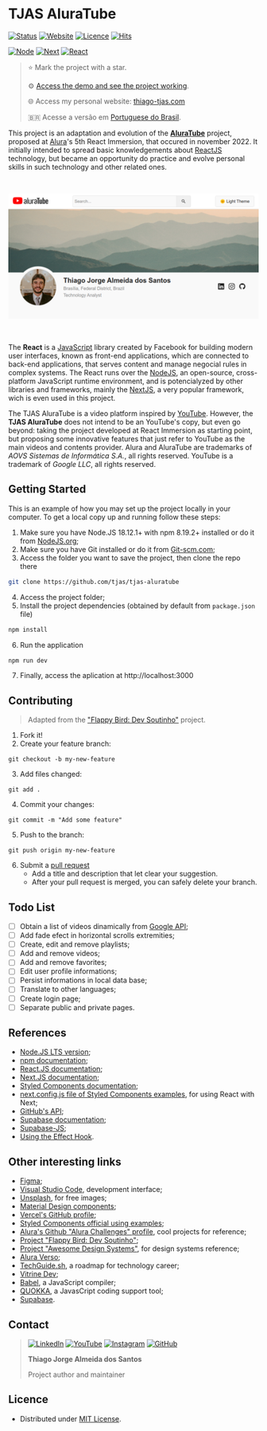 # TJAS AluraTube

[![Status](https://img.shields.io/badge/status-active-brightgreen.svg)](./README.md)
[![Website](https://img.shields.io/website?down_color=brightred&down_message=offline&up_color=brightgreen&up_message=online&url=https%3A%2F%2Ftjas-aluratube.vercel.app%2F)](https://tjas-aluratube.vercel.app/)
[![Licence](https://img.shields.io/github/license/tjas/tjas-aluratube?color=blue)](./LICENSE)
[![Hits](https://hits.seeyoufarm.com/api/count/incr/badge.svg?url=https%3A%2F%2Fgithub.com%2Ftjas%2Ftjas-aluratube&count_bg=%2379C83D&title_bg=%23555555&title=hits&edge_flat=false)](https://hits.seeyoufarm.com)

[![Node](https://img.shields.io/badge/node-v18.12.1-green)](https://nodejs.org/en/)
[![Next](https://img.shields.io/badge/next-v13.0.2-yellow)](https://nextjs.org/)
[![React](https://img.shields.io/badge/react-v18.2.0-orange)](https://reactjs.org/)


> ⭐ Mark the project with a star.
> 
> ⚙️ [Access the demo and see the project working](https://tjas-aluratube.vercel.app/).
>
> 🌐 Access my personal website: [thiago-tjas.com](http://thiago-tjas.com/)
> 
> 🇧🇷 Acesse a versão em [Portuguese do Brasil](./README_pt-br.md).



This project is an adaptation and evolution of the **[AluraTube](https://github.com/alura-challenges/aluratube)** project, proposed at [Alura](https://www.alura.com.br/)'s 5th React Immersion, that occured in november 2022. It initially intended to spread basic knowledgements about [ReactJS](https://reactjs.org/) technology, but became an opportunity do practice and evolve personal skills in such technology and other related ones.

<br />
<p align="center">
    <img alt="Preview" src="./screenshots/preview light.png" width="800" />
</p>
<br />

The **React** is a [JavaScript](https://www.javascript.com/) library created by Facebook for building modern user interfaces, known as front-end applications, which are connected to back-end applications, that serves content and manage negocial rules in complex systems. The React runs over the [NodeJS](https://nodejs.org/en/), an open-source, cross-platform JavaScript runtime environment, and is potencialyzed by other libraries and frameworks, mainly the [NextJS](https://nextjs.org/), a very popular framework, wich is even used in this project.

The TJAS AluraTube is a video platform inspired by [YouTube](https://www.youtube.com/). However, the **TJAS AluraTube** does not intend to be an YouTube's copy, but even go beyond: taking the project developed at React Immersion as starting point, but proposing some innovative features that just refer to YouTube as the main videos and contents provider. Alura and AluraTube are trademarks of _AOVS Sistemas de Informática S.A._, all rights reserved. YouTube is a trademark of _Google LLC_, all rights reserved.

## Getting Started

This is an example of how you may set up the project locally in your computer. To get a local copy up and running follow these steps:

1. Make sure you have Node.JS 18.12.1+ with npm 8.19.2+ installed or do it from [NodeJS.org](https://nodejs.org/en/download/);
2. Make sure you have Git installed or do it from [Git-scm.com](https://git-scm.com/);
3. Access the folder you want to save the project, then clone the repo there
```sh
git clone https://github.com/tjas/tjas-aluratube
```
4. Access the project folder;
5. Install the project dependencies (obtained by default from `package.json` file)
```sh
npm install
```
6. Run the application
```sh
npm run dev
```
7. Finally, access the aplication at http://localhost:3000

## Contributing

> Adapted from the ["Flappy Bird: Dev Soutinho"](https://github.com/omariosouto/flappy-bird-devsoutinho/blob/master/CONTRIBUTING.md) project.

1. Fork it!
2. Create your feature branch:
```
git checkout -b my-new-feature
```
3. Add files changed:
```
git add .
```
4. Commit your changes:
```
git commit -m "Add some feature"
```
5. Push to the branch:
```
git push origin my-new-feature
```
6. Submit a [pull request](https://docs.github.com/en/pull-requests/collaborating-with-pull-requests/proposing-changes-to-your-work-with-pull-requests/creating-a-pull-request)
    - Add a title and description that let clear your suggestion.
    - After your pull request is merged, you can safely delete your branch.

## Todo List
 
- [ ] Obtain a list of videos dinamically from [Google API](https://www.npmjs.com/package/googleapis);
- [ ] Add fade efect in horizontal scrolls extremities;
- [ ] Create, edit and remove playlists;
- [ ] Add and remove videos;
- [ ] Add and remove favorites;
- [ ] Edit user profile informations;
- [ ] Persist informations in local data base;
- [ ] Translate to other languages;
- [ ] Create login page;
- [ ] Separate public and private pages.

## References

- [Node.JS LTS version](https://nodejs.org/en/);
- [npm documentation](https://docs.npmjs.com/);
- [React.JS documentation](https://reactjs.org/docs/getting-started.html);
- [Next.JS documentation](https://nextjs.org/docs/getting-started);
- [Styled Components documentation](https://styled-components.com/docs);
- [next.config.js file of Styled Components examples](https://github.com/vercel/next.js/blob/canary/examples/with-styled-components/next.config.js), for using React with Next;
- [GitHub's API](https://api.github.com/users/tjas);
- [Supabase documentation](https://supabase.com/docs);
- [Supabase-JS](https://www.npmjs.com/package/@supabase/supabase-js);
- [Using the Effect Hook](https://en.reactjs.org/docs/hooks-effect.html).

## Other interesting links

- [Figma](https://www.figma.com/);
- [Visual Studio Code](https://code.visualstudio.com/), development interface;
- [Unsplash](https://unsplash.com/), for free images;
- [Material Design components](https://m3.material.io/components);
- [Vercel's GitHub profile](https://github.com/vercel);
- [Styled Components official using examples](https://github.com/vercel/next.js/tree/canary/examples/with-styled-components);
- [Alura's Github "Alura Challenges" profile](https://github.com/alura-challenges), cool projects for reference;
- [Project "Flappy Bird: Dev Soutinho"](https://github.com/omariosouto/flappy-bird-devsoutinho/blob/master/CONTRIBUTING.md);
- [Project "Awesome Design Systems"](https://github.com/alexpate/awesome-design-systems), for design systems reference;
- [Alura Verso](https://www.alura.com.br/aluraverso);
- [TechGuide.sh](https://techguide.sh/), a roadmap for technology career;
- [Vitrine Dev](https://cursos.alura.com.br/vitrinedev);
- [Babel](https://babeljs.io/), a JavaScript compiler;
- [QUOKKA](https://quokkajs.com/), a JavasCript coding support tool;
- [Supabase](https://supabase.com/).

## Contact

> [![LinkedIn](https://img.shields.io/badge/-LinkedIn-blue?style=flat-square&logoColor=white&link=https://www.linkedin.com/in/thiago-tjas)](https://www.linkedin.com/in/thiago-tjas) [![YouTube](https://img.shields.io/badge/-YouTube-FF0000?style=flat-square&logoColor=white&link=https://www.youtube.com/@thiago_tjas)](https://www.youtube.com/@thiago_tjas) [![Instagram](https://img.shields.io/badge/-Instagram-E4405F?style=flat-square&logoColor=white&link=https://www.instagram.com/thiago.tjas/)](https://www.instagram.com/thiago.tjas/) [![GitHub](https://img.shields.io/badge/-GitHub-555555?style=flat-square&logoColor=white&link=https://github.com/tjas)](https://github.com/tjas)
>
> **Thiago Jorge Almeida dos Santos**
>
> Project author and maintainer

## Licence

- Distributed under [MIT License](./LICENSE).

<!-- ## Acknowledgements

- **Mario Souto** ⁘ [LinkedIn](https://www.linkedin.com/in/omariosouto/) ⁘ [YouTube](https://www.youtube.com/c/DevSoutinho) ⁘ [Twitter](https://twitter.com/omariosouto) ⁘ [Instagram](https://www.instagram.com/devsoutinho/) ⁘ [GitHub](https://github.com/omariosouto) ⁘ [GitHub Stars](https://stars.github.com/profiles/omariosouto/)

    Instructor at Alura's React Immersion, for sharing his knowledge at React Immersion.

- **Nayanne Lopes** ⁘ [LinkedIn](https://www.linkedin.com/in/nayannebatista/) ⁘ [Instagram](https://www.instagram.com/nayanne.tech/) ⁘ [GitHub](https://github.com/nayannebatista/)

    Instructor at Alura, for contributing at React Immersion comparing React to Angular.

- **Paulo Silveira** ⁘ [LinkedIn](https://www.linkedin.com/in/paulosilveira/) ⁘ [Instagram](https://www.instagram.com/paulo_hipster/) ⁘ [GitHub](https://github.com/peas)

    Co-founder and CEO at Alura, for idealizing and creating the React Immersion. -->
